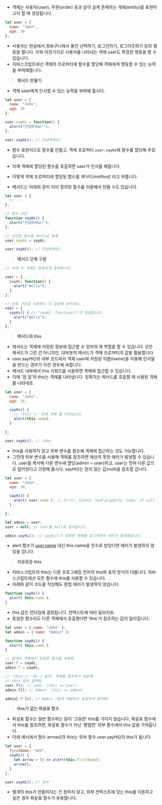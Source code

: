 - 객체는 사용자(user), 주문(order) 등과 같이 실제 존재하는 개체(entity)를 표현하고자 할 때 생성됩니다.

```jsx
let user = {
  name: "John",
  age: 30
};
```

- 사용자는 현실에서 장바구니에서 물건 선택하기, 로그인하기, 로그아웃하기 등의 행동을 합니다. 이와 마찬가지로 사용자를 나타내는 객체 user도 특정한 행동을 할 수 있습니다.
- 자바스크립트에선 객체의 프로퍼티에 함수를 할당해 객체에게 행동할 수 있는 능력을 부여해줍니다.

> **메서드 만들기**

- 객체 user에게 인사할 수 있는 능력을 부여해 줍시다.

```jsx
let user = {
  name: "John",
  age: 30
};

user.sayHi = function() {
  alert("안녕하세요!");
};

user.sayHi(); // 안녕하세요!
```

- 함수 표현식으로 함수를 만들고, 객체 프로퍼티 `user.sayHi`에 함수를 할당해 주었습니다.
- 이제 객체에 할당된 함수를 호출하면 user가 인사를 해줍니다.
- 이렇게 객체 프로퍼티에 할당된 함수를 *메서드(method)* 라고 부릅니다.

- 메서드는 아래와 같이 이미 정의된 함수를 이용해서 만들 수도 있습니다.

```jsx
let user = {
  // ...
};

// 함수 선언
function sayHi() {
  alert("안녕하세요!");
};

// 선언된 함수를 메서드로 등록
user.sayHi = sayHi;

user.sayHi(); // 안녕하세요!
```

> **메서드 단축 구문**

```jsx
// 아래 두 객체는 동일하게 동작합니다.

user = {
  sayHi: function() {
    alert("Hello");
  }
};

// 단축 구문을 사용하니 더 깔끔해 보이네요.
user = {
  sayHi() { // "sayHi: function()"과 동일합니다.
    alert("Hello");
  }
};
```

> **메서드와 this**

- 메서드는 객체에 저장된 정보에 접근할 수 있어야 제 역할을 할 수 있습니다. 모든 메서드가 그런 건 아니지만, 대부분의 메서드가 객체 프로퍼티의 값을 활용합니다.
- user.sayHi()의 내부 코드에서 객체 user에 저장된 이름(name)을 이용해 인사말을 만드는 경우가 이런 경우에 속합니다.
- 메서드 내부에서 this 키워드를 사용하면 객체에 접근할 수 있습니다.
- 이때 '점 앞’의 this는 객체를 나타냅니다. 정확히는 메서드를 호출할 때 사용된 객체를 나타내죠.

```jsx
let user = {
  name: "John",
  age: 30,

  sayHi() {
    // 'this'는 '현재 객체'를 나타냅니다.
    alert(this.name);
  }

};

user.sayHi(); // John
```

- this를 사용하지 않고 외부 변수를 참조해 객체에 접근하는 것도 가능합니다.
- 그런데 외부 변수를 사용해 객체를 참조하면 예상치 못한 에러가 발생할 수 있습니다. user를 복사해 다른 변수에 할당(admin = user)하고, user는 전혀 다른 값으로 덮어썼다고 가정해 봅시다. sayHi()는 원치 않는 값(null)을 참조할 겁니다.

```jsx
let user = {
  name: "John",
  age: 30,

  sayHi() {
    alert( user.name ); // Error: Cannot read property 'name' of null
  }

};

let admin = user;
user = null; // user를 null로 덮어씁니다.

admin.sayHi(); // sayHi()가 엉뚱한 객체를 참고하면서 에러가 발생했습니다.
```

- alert 함수가 [user.name](http://user.name/) 대신 this.name을 인수로 받았다면 에러가 발생하지 않았을 겁니다.

> **자유로운 this**

- 자바스크립트의 this는 다른 프로그래밍 언어의 this와 동작 방식이 다릅니다. 자바스크립트에선 모든 함수에 this를 사용할 수 있습니다.
- 아래와 같이 코드를 작성해도 문법 에러가 발생하지 않습니다.

```jsx
function sayHi() {
  alert( this.name );
}
```

- this 값은 런타임에 결정됩니다. 컨텍스트에 따라 달라지죠.
- 동일한 함수라도 다른 객체에서 호출했다면 'this’가 참조하는 값이 달라집니다.

```jsx
let user = { name: "John" };
let admin = { name: "Admin" };

function sayHi() {
  alert( this.name );
}

// 별개의 객체에서 동일한 함수를 사용함
user.f = sayHi;
admin.f = sayHi;

// 'this'는 '점(.) 앞의' 객체를 참조하기 때문에
// this 값이 달라짐
user.f(); // John  (this == user)
admin.f(); // Admin  (this == admin)

admin['f'](); // Admin (점과 대괄호는 동일하게 동작함)
```

> **this가 없는 화살표 함수**

- 화살표 함수는 일반 함수와는 달리 ‘고유한’ this를 가지지 않습니다. 화살표 함수에서 this를 참조하면, 화살표 함수가 아닌 ‘평범한’ 외부 함수에서 this 값을 가져옵니다.
- 아래 예시에서 함수 arrow()의 this는 외부 함수 user.sayHi()의 this가 됩니다.

```jsx
let user = {
  firstName: "보라",
  sayHi() {
    let arrow = () => alert(this.firstName);
    arrow();
  }
};

user.sayHi(); // 보라
```

- 별개의 this가 만들어지는 건 원하지 않고, 외부 컨텍스트에 있는 this를 이용하고 싶은 경우 화살표 함수가 유용합니다.